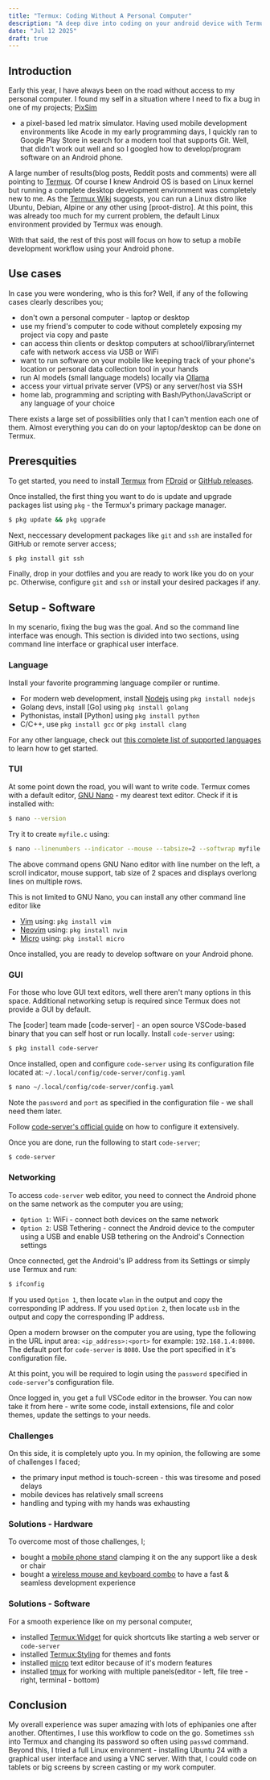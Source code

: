 ```yaml
---
title: "Termux: Coding Without A Personal Computer"
description: "A deep dive into coding on your android device with Termux"
date: "Jul 12 2025"
draft: true
---
```


## Introduction

Early this year, I have always been on the road without access to my personal computer. 
I found my self in a situation where I need to fix a bug in one of my projects; [PixSim](/projects/pixsim)
- a pixel-based led matrix simulator.
Having used mobile development environments like Acode in my early programming days, I quickly ran to Google Play Store
in search for a modern tool that supports Git. Well, that didn't work out well and so I googled how to develop/program software on an Android phone.

A large number of results(blog posts, Reddit posts and comments) were all pointing to [Termux]().
Of course I knew Android OS is based on Linux kernel but running a complete desktop development environment was completely new to me.
As the [Termux Wiki]() suggests, you can run a Linux distro like Ubuntu, Debian, Alpine or any other using [proot-distro].
At this point, this was already too much for my current problem, the default Linux environment provided by Termux was enough. 

With that said, the rest of this post will focus on how to setup a mobile development workflow using your Android phone. 

## Use cases

In case you were wondering, who is this for? Well, if any of the following cases clearly describes you;
- don't own a personal computer - laptop or desktop
- use my friend's computer to code without completely exposing my project via copy and paste 
- can access thin clients or desktop computers at school/library/internet cafe with network access via USB or WiFi 
- want to run software on your mobile like keeping track of your phone's location or personal data collection tool in your hands
- run AI models (small language models) locally via [Ollama]()
- access your virtual private server (VPS) or any server/host via SSH
- home lab, programming and scripting with Bash/Python/JavaScript or any language of your choice

There exists a large set of possibilities only that I can't mention each one of them.
Almost everything you can do on your laptop/desktop can be done on Termux.

## Preresquities

To get started, you need to install [Termux]() from [FDroid]() or [GitHub releases]().

Once installed, the first thing you want to do is update and upgrade packages list using `pkg` - the Termux's primary package manager.

```sh
$ pkg update && pkg upgrade
```

Next, neccessary development packages like `git` and `ssh` are installed for GitHub or remote server access;

```sh
$ pkg install git ssh
```

Finally, drop in your dotfiles and you are ready to work like you do on your pc. Otherwise, configure `git` and `ssh` or install your desired packages if any. 

## Setup - Software

In my scenario, fixing the bug was the goal. And so the command line interface was enough.
This section is divided into two sections, using command line interface or graphical user interface.

### Language

Install your favorite programming language compiler or runtime.
- For modern web development, install [Nodejs]() using `pkg install nodejs`
- Golang devs, install [Go] using `pkg install golang`
- Pythonistas, install [Python] using `pkg install python`
- C/C++, use `pkg install gcc` or `pkg install clang`

For any other language, check out [this complete list of supported languages]() to learn how to get started.

### TUI

At some point down the road, you will want to write code. Termux comes with a default editor, [GNU Nano]() - my dearest text editor. 
Check if it is installed with:
```sh
$ nano --version 
```

Try it to create `myfile.c` using:
```sh
$ nano --linenumbers --indicator --mouse --tabsize=2 --softwrap myfile.c
```
The above command opens GNU Nano editor with line number on the left, a scroll indicator, mouse support, tab size of 2 spaces and displays overlong lines on multiple rows.

This is not limited to GNU Nano, you can install any other command line editor like
- [Vim]() using: `pkg install vim`
- [Neovim]() using: `pkg install nvim`
- [Micro]() using: `pkg install micro`

Once installed, you are ready to develop software on your Android phone.

### GUI

For those who love GUI text editors, well there aren't many options in this space. Additional networking setup is required since Termux does not provide a GUI by default.

The [coder] team made [code-server] - an open source VSCode-based binary that you can self host or run locally. 
Install `code-server` using:
```sh
$ pkg install code-server
```

Once installed, open and configure `code-server` using its configuration file located at: `~/.local/config/code-server/config.yaml`
```sh
$ nano ~/.local/config/code-server/config.yaml
```

Note the `password` and `port` as specified in the configuration file - we shall need them later.

Follow [code-server's official guide]() on how to configure it extensively. 

Once you are done, run the following to start `code-server`;
```sh
$ code-server
```

### Networking

To access `code-server` web editor, you need to connect the Android phone on the same network as the computer you are using;
- `Option 1`: WiFi - connect both devices on the same network
- `Option 2`: USB Tethering - connect the Android device to the computer using a USB and enable USB tethering on the Android's Connection settings

Once connected, get the Android's IP address from its Settings or simply use Termux and run:
```sh
$ ifconfig
```
If you used `Option 1`, then locate `wlan` in the output and copy the corresponding IP address.
If you used `Option 2`, then locate `usb` in the output and copy the corresponding IP address.

Open a modern browser on the computer you are using, type the following in the URL input area: `<ip_address>:<port>`
for example: `192.168.1.4:8080`. The default port for `code-server` is `8080`. Use the port specified in it's configuration file.

At this point, you will be required to login using the `password` specified in `code-server`'s  configuration file.

Once logged in, you get a full VSCode editor in the browser. You can now take it from here - write some code, install extensions, file and color themes, update the settings to your needs.

### Challenges

On this side, it is completely upto you. In my opinion, the following are some of challenges I faced;
- the primary input method is touch-screen - this was tiresome and posed delays
- mobile devices has relatively small screens
- handling and typing with my hands was exhausting

### Solutions - Hardware
To overcome most of those challenges, I;
- bought a [mobile phone stand]() clamping it on the any support like a desk or chair
- bought a [wireless mouse and keyboard combo]() to have a fast & seamless development experience

### Solutions - Software
For a smooth experience like on my personal computer,
- installed [Termux:Widget]() for quick shortcuts like starting a web server or `code-server`
- installed [Termux:Styling]() for themes and fonts
- installed [micro]() text editor because of it's modern features
- installed [tmux]() for working with multiple panels(editor - left, file tree - right, terminal - bottom)

## Conclusion

My overall experience was super amazing with lots of ephipanies one after another.
Oftentimes, I use this workflow to code on the go. Sometimes `ssh` into Termux and changing its password so often using `passwd` command.
Beyond this, I tried a full Linux environment - installing Ubuntu 24 with a graphical user interface and using a VNC server.
With that, I could code on tablets or big screens by screen casting or my work computer. 
